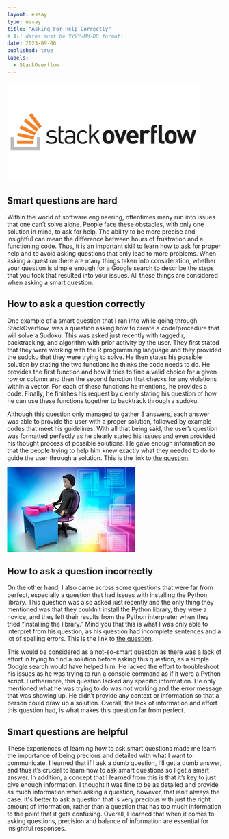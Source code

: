 ```yaml
---
layout: essay
type: essay
title: "Asking For Help Correctly"
# All dates must be YYYY-MM-DD format!
date: 2023-09-06
published: true
labels:
  - StackOverflow
---
```

<img width="450px" class="rounded float-start pe-4" src="../img/questions/stackoverflow.png">

## Smart questions are hard

Within the world of software engineering, oftentimes many run into issues that one can’t solve alone. People face these obstacles, with only one solution in mind, to ask for help. The ability to be more precise and insightful can mean the difference between hours of frustration and a functioning code. Thus, it is an important skill to learn how to ask for proper help and to avoid asking questions that only lead to more problems. When asking a question there are many things taken into consideration, whether your question is simple enough for a Google search to describe the steps that you took that resulted into your issues. All these things are considered when asking a smart question.

## How to ask a question correctly

One example of a smart question that I ran into while going through StackOverflow, was a question asking how to create a code/procedure that will solve a Sudoku. This was asked just recently with tagged r, backtracking, and algorithm with prior activity by the user. They first stated that they were working with the R programming language and they provided the sudoku that they were trying to solve. He then states his possible solution by stating the two functions he thinks the code needs to do. He provides the first function and how it tries to find a valid choice for a given row or column and then the second function that checks for any violations within a vector. For each of these functions he mentions, he provides a code. Finally, he finishes his request by clearly stating his question of how he can use these functions together to backtrack through a sudoku.

Although this question only managed to gather 3 answers, each answer was able to provide the user with a proper solution, followed by example codes that meet his guidelines. With all that being said, the user’s question was formatted perfectly as he clearly stated his issues and even provided his thought process of possible solutions. He gave enough information so that the people trying to help him knew exactly what they needed to do to guide the user through a solution. This is the link to [the question](https://stackoverflow.com/questions/77049453/r-solving-a-sudoku-by-hand).

<img width="300px" class="rounded float-start pe-4" src="../img/questions/man.png">

## How to ask a question incorrectly

On the other hand, I also came across some questions that were far from perfect, especially a question that had issues with installing the Python library. This question was also asked just recently and the only thing they mentioned was that they couldn’t install the Python library, they were a novice, and they left their results from the Python interpreter when they tried “installing the library.” Mind you that this is what I was only able to interpret from his question, as his question had incomplete sentences and a lot of spelling errors. This is the link to [the question](https://stackoverflow.com/questions/77054624/i-cant-install-python-library).

This would be considered as a not-so-smart question as there was a lack of effort in trying to find a solution before asking this question, as a simple Google search would have helped him. He lacked the effort to troubleshoot his issues as he was trying to run a console command as if it were a Python script. Furthermore, this question lacked any specific information. He only mentioned what he was trying to do was not working and the error message that was showing up. He didn’t provide any context or information so that a person could draw up a solution. Overall, the lack of information and effort this question had, is what makes this question far from perfect.

## Smart questions are helpful
These experiences of learning how to ask smart questions made me learn the importance of being precious and detailed with what I want to communicate. I learned that if I ask a dumb question, I’ll get a dumb answer, and thus it’s crucial to learn how to ask smart questions so I get a smart answer. In addition, a concept that I learned from this is that it’s key to just give enough information. I thought it was fine to be as detailed and provide as much information when asking a question, however, that isn’t always the case. It's better to ask a question that is very precious with just the right amount of information, rather than a question that has too much information to the point that it gets confusing. Overall, I learned that when it comes to asking questions, precision and balance of information are essential for insightful responses.
